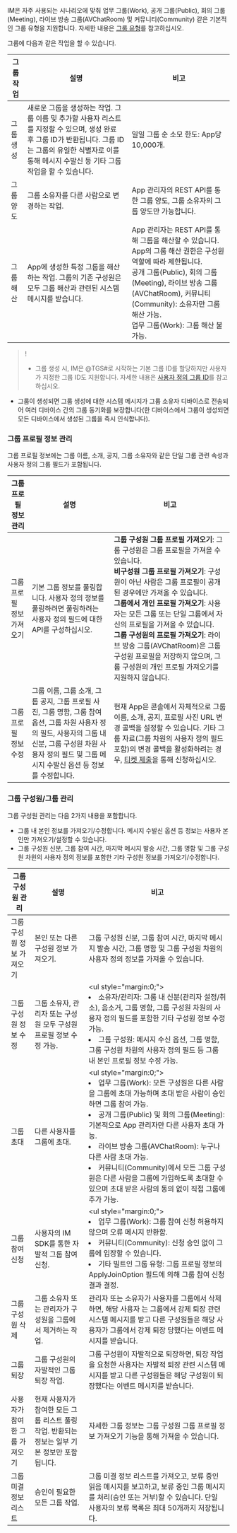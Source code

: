 IM은 자주 사용되는 시나리오에 맞춰 업무 그룹(Work), 공개 그룹(Public), 회의 그룹(Meeting), 라이브 방송 그룹(AVChatRoom) 및 커뮤니티(Community) 같은 기본적인 그룹 유형을 지원합니다. 자세한 내용은 [그룹 유형](https://intl.cloud.tencent.com/document/product/1047/33529)를 참고하십시오.

그룹에 다음과 같은 작업을 할 수 있습니다.

| 그룹 작업 | 설명               | 비고            |
| -------- | -------------- | ---------------- |
| 그룹 생성 | 새로운 그룹을 생성하는 작업. 그룹 이름 및 추가할 사용자 리스트를 지정할 수 있으며, 생성 완료 후 그룹 ID가 반환됩니다. 그룹 ID는 그룹의 유일한 식별자로 이를 통해 메시지 수발신 등 기타 그룹 작업을 할 수 있습니다. | 일일 그룹 순 소모 한도: App당 10,000개.      |
| 그룹 양도 | 그룹 소유자를 다른 사람으로 변경하는 작업. | App 관리자의 REST API를 통한 그룹 양도, 그룹 소유자의 그룹 양도만 가능합니다. |
| 그룹 해산 | App에 생성한 특정 그룹을 해산하는 작업. 그룹의 기존 구성원은 모두 그룹 해산과 관련된 시스템 메시지를 받습니다. | App 관리자는 REST API를 통해 그룹을 해산할 수 있습니다. App의 그룹 해산 권한은 구성원 역할에 따라 제한됩니다. <br>공개 그룹(Public), 회의 그룹(Meeting), 라이브 방송 그룹(AVChatRoom), 커뮤니티(Community): 소유자만 그룹 해산 가능.<br>업무 그룹(Work): 그룹 해산 불가능.|

>!
> - 그룹 생성 시, IM은 @TGS#로 시작하는 기본 그룹 ID를 할당하지만 사용자가 지정한 그룹 ID도 지원합니다. 자세한 내용은 [사용자 정의 그룹 ID](https://intl.cloud.tencent.com/document/product/1047/33529)를 참고하십시오.
- 그룹이 생성되면 그룹 생성에 대한 시스템 메시지가 그룹 소유자 디바이스로 전송되어 여러 디바이스 간의 그룹 동기화를 보장합니다(한 디바이스에서 그룹이 생성되면 모든 디바이스에서 생성된 그룹을 즉시 인식합니다).



### 그룹 프로필 정보 관리

그룹 프로필 정보에는 그룹 이름, 소개, 공지, 그룹 소유자와 같은 단일 그룹 관련 속성과 사용자 정의 그룹 필드가 포함됩니다.

| 그룹 프로필 정보 관리   | 설명            | 비고          |
| ------------ | ---------------------- | ------------- |
| 그룹 프로필 정보 가져오기 | 기본 그룹 정보를 풀링합니다. 사용자 정의 정보를 풀링하려면 풀링하려는 사용자 정의 필드에 대한 API를 구성하십시오. | **그룹 구성원 그룹 프로필 가져오기**: 그룹 구성원은 그룹 프로필을 가져올 수 있습니다.<br>**비구성원 그룹 프로필 가져오기**: 구성원이 아닌 사람은 그룹 프로필이 공개된 경우에만 가져올 수 있습니다. <br>**그룹에서 개인 프로필 가져오기**: 사용자는 모든 그룹 또는 단일 그룹에서 자신의 프로필을 가져올 수 있습니다. <br>**그룹 구성원의 프로필 가져오기**: 라이브 방송 그룹(AVChatRoom)은 그룹 구성원 프로필을 저장하지 않으며, 그룹 구성원의 개인 프로필 가져오기를 지원하지 않습니다.|
| 그룹 프로필 정보 수정 | 그룹 이름, 그룹 소개, 그룹 공지, 그룹 프로필 사진, 그룹 명함, 그룹 참여 옵션, 그룹 차원 사용자 정의 필드, 사용자의 그룹 내 신분, 그룹 구성원 차원 사용자 정의 필드 및 그룹 메시지 수발신 옵션 등 정보를 수정합니다. | 현재 App은 콘솔에서 자체적으로 그룹 이름, 소개, 공지, 프로필 사진 URL 변경 콜백을 설정할 수 있습니다. 기타 그룹 자료(그룹 차원의 사용자 정의 필드 포함)의 변경 콜백을 활성화하려는 경우, [티켓 제출](https://console.cloud.tencent.com/workorder/category?level1_id=29&level2_id=40&source=0&data_title=%E4%BA%91%E9%80%9A%E4%BF%A1%20%20IM&step=1)을 통해 신청하십시오. |



### 그룹 구성원/그룹 관리

그룹 구성원 관리는 다음 2가지 내용을 포함합니다.
- 그룹 내 본인 정보를 가져오기/수정합니다. 메시지 수발신 옵션 등 정보는 사용자 본인만 가져오기/설정할 수 있습니다.
- 그룹 구성원 신분, 그룹 참여 시간, 마지막 메시지 발송 시간, 그룹 명함 및 그룹 구성원 차원의 사용자 정의 정보를 포함한 기타 구성원 정보를 가져오기/수정합니다. 

| 그룹 구성원 관리            | 설명        | 비고                 |
| --------------------- | ------------------- | -------------------- |
| 그룹 구성원 정보 가져오기        | 본인 또는 다른 구성원 정보 가져오기.      | 그룹 구성원 신분, 그룹 참여 시간, 마지막 메시지 발송 시간, 그룹 명함 및 그룹 구성원 차원의 사용자 정의 정보를 가져올 수 있습니다. |
| 그룹 구성원 정보 수정        | 그룹 소유자, 관리자 또는 구성원 모두 구성원 프로필 정보 수정 가능.    | <ul style="margin:0;"><li>소유자/관리자: 그룹 내 신분(관리자 설정/취소), 음소거, 그룹 명함, 그룹 구성원 차원의 사용자 정의 필드를 포함한 기타 구성원 정보 수정 가능.</li><li>그룹 구성원: 메시지 수신 옵션, 그룹 명함, 그룹 구성원 차원의 사용자 정의 필드 등 그룹 내 본인 프로필 정보 수정 가능.</li></ul>  |
| 그룹 초대              | 다른 사용자를 그룹에 초대.    | <ul style="margin:0;"><li> 업무 그룹(Work): 모든 구성원은 다른 사람을 그룹에 초대 가능하며 초대 받은 사람이 승인하면 그룹 참여 가능. </li><li>공개 그룹(Public) 및 회의 그룹(Meeting): 기본적으로 App 관리자만 다른 사용자 초대 가능. </li><li> 라이브 방송 그룹(AVChatRoom): 누구나 다른 사람 초대 가능.</li><li>커뮤니티(Community)에서 모든 그룹 구성원은 다른 사람을 그룹에 가입하도록 초대할 수 있으며 초대 받은 사람의 동의 없이 직접 그룹에 추가 가능.</li></ul> |
| 그룹 참여 신청              | 사용자의 IM SDK를 통한 자발적 그룹 참여 신청.    | <ul style="margin:0;"><li>업무 그룹(Work): 그룹 참여 신청 허용하지 않으며 오류 메시지 반환함.</li><li>커뮤니티(Community): 신청 승인 없이 그룹에 입장할 수 있습니다.</li><li>기타 빌트인 그룹 유형: 그룹 프로필 정보의 ApplyJoinOption 필드에 의해 그룹 참여 신청 결과 결정.</li></ul> |
| 그룹 구성원 삭제          | 그룹 소유자 또는 관리자가 구성원을 그룹에서 제거하는 작업. | 관리자 또는 소유자가 사용자를 그룹에서 삭제하면, 해당 사용자 는 그룹에서 강제 퇴장 관련 시스템 메시지를 받고 다른 구성원들은 해당 사용자가 그룹에서 강제 퇴장 당했다는 이벤트 메시지를 받습니다. |
| 그룹 퇴장             | 그룹 구성원의 자발적인 그룹 퇴장 작업.   | 그룹 구성원이 자발적으로 퇴장하면, 퇴장 작업을 요청한 사용자는 자발적 퇴장 관련 시스템 메시지를 받고 다른 구성원들은 해당 구성원이 퇴장했다는 이벤트 메시지를 받습니다. |
| 사용자가 참여한 그룹 가져오기  | 현재 사용자가 참여한 모든 그룹 리스트 풀링 작업. 반환되는 정보는 일부 기본 정보만 포함됩니다.  | 자세한 그룹 정보는 그룹 구성원 그룹 프로필 정보 가져오기 기능을 통해 가져올 수 있습니다.   |
| 그룹 미결 정보 리스트       | 승인이 필요한 모든 그룹 작업.       | 그룹 미결 정보 리스트를 가져오고, 보류 중인 읽음 메시지를 보고하고, 보류 중인 그룹 메시지를 처리(승인 또는 거부)할 수 있습니다. 단일 사용자의 보류 목록은 최대 50개까지 저장됩니다. |



